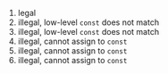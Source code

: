 1. legal
2. illegal, low-level `const` does not match
3. illegal, low-level `const` does not match
4. illegal, cannot assign to `const`
5. illegal, cannot assign to `const`
6. illegal, cannot assign to `const`
